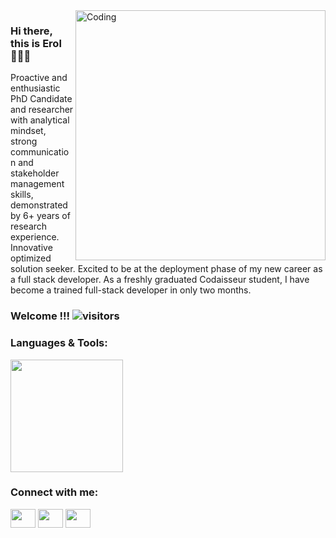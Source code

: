 <img align="right" alt="Coding" width="400" src="">



### Hi there, this is Erol 🙋🏻‍♂️

Proactive and enthusiastic PhD Candidate and researcher with analytical mindset, strong communication and stakeholder management skills, demonstrated by 6+ years of research experience. Innovative optimized solution seeker. Excited to be at the deployment phase of my new career as a full stack developer. As a freshly graduated  Codaisseur student, I have become a trained full-stack developer in only two months.

### Welcome !!! ![visitors](https://visitor-badge.glitch.me/badge?page_id=${your.username}.${your.repo.id})







<!-- [![Erol's wakatime stats](https://github-readme-stats.vercel.app/api/wakatime?username=rlcngz)](https://github.com/rlcngz/github-readme-stats) -->


### Languages & Tools:










<img height="180em" src="https://github-readme-stats.vercel.app/api?username=rlcngz&show_icons=true&hide_border=true&&count_private=true&include_all_commits=true" />


<h3 align="left">Connect with me:</h3>
<p align="left">
<a href="https://twitter.com/rlcngz" target="blank"><img align="center" src="https://cdn.jsdelivr.net/npm/simple-icons@3.0.1/icons/twitter.svg" alt="" height="30" width="40" /></a>
<a href="https://www.linkedin.com/in/erol-cengiz-58033953/" target="blank"><img align="center" src="https://cdn.jsdelivr.net/npm/simple-icons@3.0.1/icons/linkedin.svg" alt="" height="30" width="40" /></a>
<a href="your link" target="blank"><img align="center" src="https://cdn.jsdelivr.net/npm/simple-icons@3.0.1/icons/instagram.svg" alt="" height="30" width="40" /></a>




